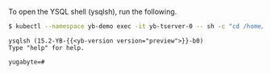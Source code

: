 <!--
+++
private = true
block_indexing = true
+++
-->

To open the YSQL shell (ysqlsh), run the following.

```sh
$ kubectl --namespace yb-demo exec -it yb-tserver-0 -- sh -c "cd /home/yugabyte && ysqlsh -h yb-tserver-0 --echo-queries"
```

```output
ysqlsh (15.2-YB-{{<yb-version version="preview">}}-b0)
Type "help" for help.

yugabyte=#
```
